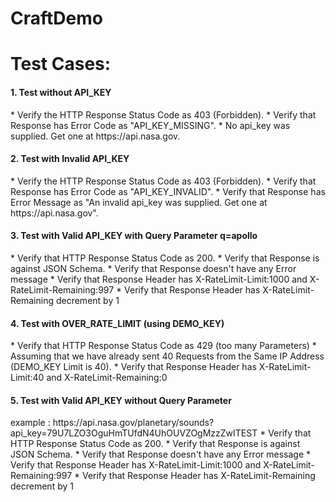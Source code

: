 # CraftDemo

<h1> Test Cases: </h1>

<h4> 1. Test without API_KEY </h4>
    * Verify the HTTP Response Status Code as 403 (Forbidden).
    * Verify that Response has Error Code as "API_KEY_MISSING".
    * No api_key was supplied. Get one at https://api.nasa.gov.

<h4> 2. Test with Invalid API_KEY </h4>
    * Verify the HTTP Response Status Code as 403 (Forbidden).
    * Verify that Response has Error Code as "API_KEY_INVALID".
    * Verify that Response has Error Message as "An invalid api_key was supplied. Get one at https://api.nasa.gov".
     
<h4> 3. Test with Valid API_KEY with Query Parameter q=apollo </h4>
    * Verify that HTTP Response Status Code as 200.
    * Verify that Response is against JSON Schema. 
    * Verify that Response doesn't have any Error message
    * Verify that Response Header has X-RateLimit-Limit:1000 and X-RateLimit-Remaining:997
    * Verify that Response Header has X-RateLimit-Remaining decrement by 1
    
<h4> 4. Test with OVER_RATE_LIMIT (using DEMO_KEY) </h4>
    * Verify that HTTP Response Status Code as 429 (too many Parameters)
    * Assuming that we have already sent 40 Requests from the Same IP Address (DEMO_KEY Limit is 40).
    * Verify that Response Header has X-RateLimit-Limit:40 and X-RateLimit-Remaining:0
     
<h4> 5. Test with Valid API_KEY without Query Parameter </h4>
      example : https://api.nasa.gov/planetary/sounds?api_key=79U7LZO3OguHmTUfdN4UhOUVZOgMzzZwITEST
    * Verify that HTTP Response Status Code as 200.
    * Verify that Response is against JSON Schema.
    * Verify that Response doesn't have any Error message
    * Verify that Response Header has X-RateLimit-Limit:1000 and X-RateLimit-Remaining:997
    * Verify that Response Header has X-RateLimit-Remaining decrement by 1  
    
